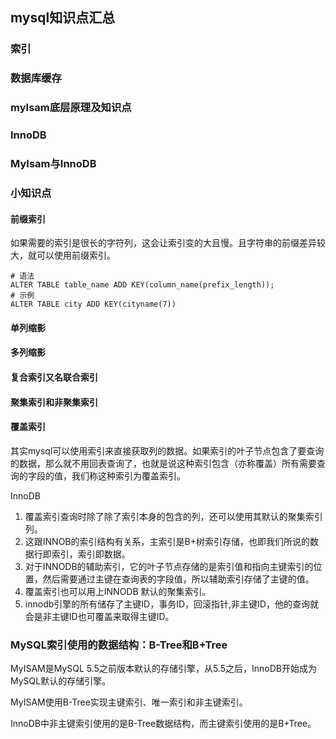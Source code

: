 ## mysql知识点汇总

### 索引

### 数据库缓存

### myIsam底层原理及知识点

### InnoDB

### MyIsam与InnoDB

### 小知识点

#### 前缀索引

如果需要的索引是很长的字符列，这会让索引变的大且慢。且字符串的前缀差异较大，就可以使用前缀索引。

```
# 语法
ALTER TABLE table_name ADD KEY(column_name(prefix_length));
# 示例
ALTER TABLE city ADD KEY(cityname(7))
```

#### 单列缩影

#### 多列缩影

#### 复合索引又名联合索引

#### 聚集索引和非聚集索引



#### 覆盖索引

其实mysql可以使用索引来直接获取列的数据。如果索引的叶子节点包含了要查询的数据，那么就不用回表查询了，也就是说这种索引包含（亦称覆盖）所有需要查询的字段的值，我们称这种索引为覆盖索引。

InnoDB
1. 覆盖索引查询时除了除了索引本身的包含的列，还可以使用其默认的聚集索引列。
2. 这跟INNOB的索引结构有关系，主索引是B+树索引存储，也即我们所说的数据行即索引，索引即数据。
3. 对于INNODB的辅助索引，它的叶子节点存储的是索引值和指向主键索引的位置，然后需要通过主键在查询表的字段值，所以辅助索引存储了主键的值。
4. 覆盖索引也可以用上INNODB 默认的聚集索引。
5. innodb引擎的所有储存了主键ID，事务ID，回滚指针,非主键ID，他的查询就会是非主键ID也可覆盖来取得主键ID。

### MySQL索引使用的数据结构：B-Tree和B+Tree

MyISAM是MySQL 5.5之前版本默认的存储引擎，从5.5之后，InnoDB开始成为MySQL默认的存储引擎。

MyISAM使用B-Tree实现主键索引、唯一索引和非主键索引。

InnoDB中非主键索引使用的是B-Tree数据结构，而主键索引使用的是B+Tree。

